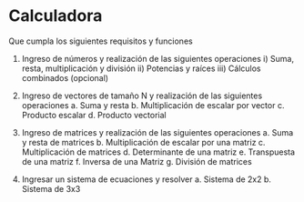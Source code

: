 # Calculadora
Que cumpla los siguientes requisitos y funciones

1) Ingreso de números y realización de las siguientes operaciones
i) Suma, resta, multiplicación y división
ii) Potencias y raíces
iii) Cálculos combinados (opcional)

2) Ingreso de vectores de tamaño N y realización de las siguientes operaciones
a. Suma y resta
b. Multiplicación de escalar por vector
c. Producto escalar
d. Producto vectorial
3) Ingreso de matrices y realización de las siguientes operaciones
a. Suma y resta de matrices
b. Multiplicación de escalar por una matriz
c. Multiplicación de matrices
d. Determinante de una matriz
e. Transpuesta de una matriz
f. Inversa de una Matriz
g. División de matrices
4) Ingresar un sistema de ecuaciones y resolver
a. Sistema de 2x2
b. Sistema de 3x3
